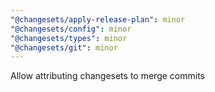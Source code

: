 ```yaml
---
"@changesets/apply-release-plan": minor
"@changesets/config": minor
"@changesets/types": minor
"@changesets/git": minor
---
```


Allow attributing changesets to merge commits
